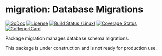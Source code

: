 # migration: Database Migrations

[![GoDoc](https://godoc.org/github.com/jjeffery/migration?status.svg)](https://godoc.org/github.com/jjeffery/migration)
[![License](http://img.shields.io/badge/license-MIT-green.svg?style=flat)](https://raw.githubusercontent.com/jjeffery/migration/master/LICENSE.md)
[![Build Status (Linux)](https://travis-ci.org/jjeffery/migration.svg?branch=master)](https://travis-ci.org/jjeffery/migration)
[![Coverage Status](https://codecov.io/github/jjeffery/migration/badge.svg?branch=master)](https://codecov.io/github/jjeffery/migration?branch=master)
[![GoReportCard](https://goreportcard.com/badge/github.com/jjeffery/migration)](https://goreportcard.com/report/github.com/jjeffery/migration)

Package migration manages database schema migrations.

This package is under construction and is not ready for production use.
